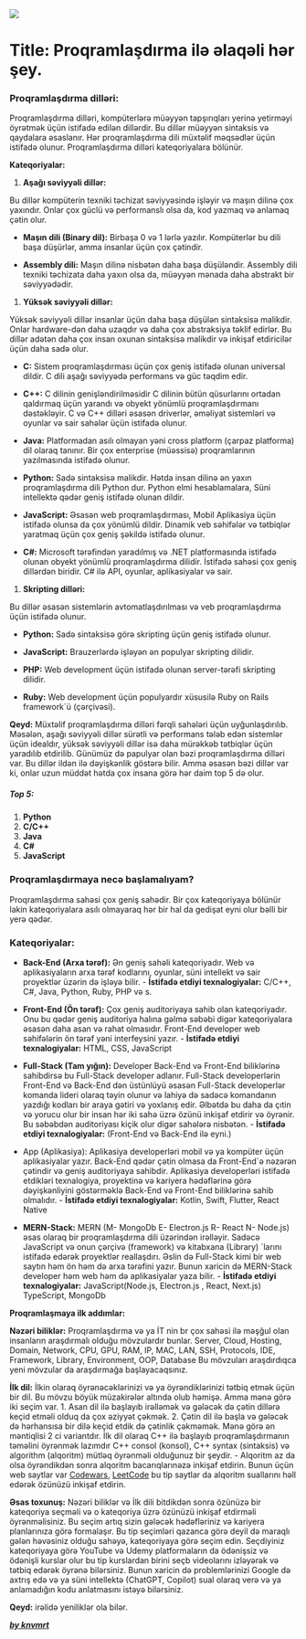 ![](https://i.imgur.com/jod66H1.png)


# Title: Proqramlaşdırma ilə əlaqəli hər şey.


### Proqramlaşdırma dilləri:

Proqramlaşdırma dilləri, kompüterlərə müəyyən tapşırıqları yerinə yetirməyi öyrətmək üçün istifadə edilən dillərdir. Bu dillər müəyyən sintaksis və qaydalara əsaslanır. Hər proqramlaşdırma dili müxtəlif məqsədlər üçün istifadə olunur. Proqramlaşdırma dilləri kateqoriyalara bölünür.

**Kateqoriyalar:**

1. **Aşağı səviyyəli dillər:**

Bu dillər kompüterin texniki təchizat səviyyəsində işləyir və maşın dilinə çox yaxındır. Onlar çox güclü və performanslı olsa da, kod yazmaq və anlamaq çətin olur.

- **Maşın dili (Binary dil):** Birbaşa 0 və 1 lərlə yazılır. Kompüterlər bu dili başa düşürlər, amma insanlar üçün çox çətindir.

- **Assembly dili:** Maşın dilinə nisbətən daha başa düşüləndir. Assembly dili texniki təchizata daha yaxın olsa da, müəyyən mənada daha abstrakt bir səviyyədədir.

1. **Yüksək səviyyəli dillər:**

Yüksək səviyyəli dillər insanlar üçün daha başa düşülən sintaksisə malikdir. Onlar hardware-dən daha uzaqdır və daha çox abstraksiya təklif edirlər. Bu dillər adətən daha çox insan oxunan sintaksisə malikdir və inkişaf etdiricilər üçün daha sadə olur.

- **C:** Sistem proqramlaşdırması üçün çox geniş istifadə olunan universal dildir. C dili aşağı səviyyədə performans və güc təqdim edir.

- **C++:** C dilinin genişləndirilməsidir C dilinin bütün qüsurlarını ortadan qaldırmaq üçün yarandı və obyekt yönümlü proqramlaşdırmanı dəstəkləyir. C və C++ dilləri əsasən driverlər, əməliyat sistemləri və oyunlar və sair sahələr üçün istifadə olunur.

- **Java:** Platformadan asılı olmayan yəni cross platform (çarpaz platforma) dil olaraq tanınır. Bir çox enterprise (müəssisə) proqramlarının yazılmasında istifadə olunur.

- **Python:** Sadə sintaksisə malikdir. Hətda insan dilinə ən yaxın proqramlaşdırma dili Python dur. Python elmi hesablamalara, Süni intellektə qədər geniş istifadə olunan dildir.

- **JavaScript:** Əsasən web proqramlaşdırması, Mobil Aplikasiya üçün istifadə olunsa da çox yönümlü dildir. Dinamik veb səhifələr və tətbiqlər yaratmaq üçün çox geniş şəkildə istifadə olunur.

- **C#:** Microsoft tərəfindən yaradılmış və .NET platformasında istifadə olunan obyekt yönümlü proqramlaşdırma dilidir. İstifadə sahəsi çox geniş dillərdən biridir. C# ilə API, oyunlar, aplikasiyalar və sair.

1. **Skripting dilləri:**

Bu dillər əsasən sistemlərin avtomatlaşdırılması və veb proqramlaşdırma üçün istifadə olunur.

- **Python:** Sadə sintaksisə görə skripting üçün geniş istifadə olunur.

- **JavaScript:** Brauzerlərdə işləyən ən populyar skripting dilidir.

- **PHP:** Web development üçün istifadə olunan server-tərəfi skripting dilidir.

- **Ruby:** Web development üçün populyardır xüsusilə Ruby on Rails framework`ü (çərçivəsi).

**Qeyd:** Müxtəlif proqramlaşdırma dilləri fərqli sahələri üçün uyğunlaşdırılıb. Məsələn, aşağı səviyyəli dillər sürətli və performans tələb edən sistemlər üçün idealdır, yüksək səviyyəli dillər isə daha mürəkkəb tətbiqlər üçün yaradılıb etdirilib. Günümüz də papulyar olan bəzi proqramlaşdırma dilləri var. Bu dillər ildən ilə dəyişkənlik göstərə bilir. Amma əsasən bəzi dillər var ki, onlar uzun müddət hətda çox insana görə hər daim top 5 də olur.

##### Top 5:

1. **Python**
2. **C/C++**
3. **Java**
4. **C#**
5. **JavaScript**

### Proqramlaşdırmaya necə başlamalıyam?

Proqramlaşdırma sahəsi çox geniş sahədir. Bir çox kateqoriyaya bölünür lakin kateqoriyalara asılı olmayaraq hər bir hal da gedişat eyni olur bəlli bir yerə qədər.

### Kateqoriyalar:

- **Back-End (Arxa tərəf):** Ən geniş sahəli kateqoriyadır. Web və aplikasiyaların arxa tərəf kodlarını, oyunlar, süni intellekt və sair proyektlər üzərin də işləyə bilir. - **İstifadə etdiyi texnalogiyalar:** C/C++, C#, Java, Python, Ruby, PHP və s.

- **Front-End (Ön tərəf):** Çox geniş auditoriyaya sahib olan kateqoriyadır. Onu bu qədər geniş auditoriya halına gəlmə səbəbi digər kateqoriyalara əsasən daha asan və rahat olmasıdır. Front-End developer web səhifələrin ön tərəf yəni interfeysini yazır. - **İstifadə etdiyi texnalogiyalar:** HTML, CSS, JavaScript

- **Full-Stack (Tam yığın):** Developer Back-End və Front-End biliklərinə sahibdirsə bu Full-Stack developer adlanır. Full-Stack developerlərin Front-End və Back-End dən üstünlüyü əsasən Full-Stack developerlər komanda lideri olaraq təyin olunur və lahiyə də sadəcə komandanın yazdığı kodları bir araya gətiri və yoxlanış edir. Əlbətdə bu daha da çıtin və yorucu olur bir insan hər iki sahə üzrə özünü inkişaf etdirir və öyrənir. Bu səbəbdən auditoriyası kiçik olur digər sahələrə nisbətən. - **İstifadə etdiyi texnalogiyalar:** (Front-End və Back-End ilə eyni.)

- App (Aplikasiya): Aplikasiya developerləri mobil və ya kompüter üçün aplikasiyalar yazır. Back-End qədər çətin olmasa da Front-End`ə nəzərən çətindir və geniş auditoriyaya sahibdir. Aplikasiya developerləri istifadə etdikləri texnalogiya, proyektinə və kariyera hədəflərinə görə dəyişkənliyini göstərməklə Back-End və Front-End biliklərinə sahib olmalıdır. - **İstifadə etdiyi texnalogiyalar:** Kotlin, Swift, Flutter, React Native

- **MERN-Stack:** MERN (M- MongoDb E- Electron.js R- React N- Node.js) əsas olaraq bir proqramlaşdırma dili üzərindən irəlləyir. Sadəcə JavaScript və onun çərçivə (framework) və kitabxana (Library) `larını istifadə edərək proyektlər reallaşdırı. Əslin də Full-Stack kimi bir web saytın həm ön həm də arxa tərəfini yazır. Bunun xaricin də MERN-Stack developer həm web həm də aplikasiyalar yaza bilir. - **İstifadə etdiyi texnalogiyalar:** JavaScript(Node.js, Electron.js , React, Next.js) TypeScript, MongoDb

**Proqramlaşmaya ilk addımlar:**

**Nəzəri biliklər:** Proqramlaşdırma və ya İT nin br çox sahəsi ilə məşğul olan insanların araşdırmalı olduğu mövzulardır bunlar. Server, Cloud, Hosting, Domain, Network, CPU, GPU, RAM, IP, MAC, LAN, SSH, Protocols, IDE, Framework, Library, Environment, OOP, Database Bu mövzuları araşdırdıqca yeni mövzular da araşdırmağa başlayacaqsınız.

**İlk dil:** İlkin olaraq öyrənəcəklərinizi və ya öyrəndiklərinizi tətbiq etmək üçün bir dil. Bu mövzu böyük müzakirələr altında olub həmişə. Amma mənə görə iki seçim var. 1. Asan dil ilə başlayıb irəlləmək və gələcək də çətin dillərə keçid etməli olduq da çox əziyyət çəkmək. 2. Çətin dil ilə başla və gələcək də hərhansısa bir dilə keçid etdik də çətinlik çəkməmək.
Mənə görə ən məntiqlisi 2 ci variantdır. İlk dil olaraq C++ ilə başlayıb proqramlaşdırmanın təməlini öyrənmək lazımdır C++ consol (konsol), C++ syntax (sintaksis) və algorithm (alqoritm) mütləq öyrənməli olduğunuz bir şeydir. - Alqoritm az da olsa öyrəndikdən sonra alqoritm bacarıqlarınəzə inkişaf etdirin. Bunun üçün web saytlar var [Codewars](https://www.codewars.com/dashboard), [LeetCode](https://leetcode.com/) bu tip saytlar da alqoritm suallarını həll edərək özünüzü inkişaf etdirin.

**Əsas toxunuş:** Nəzəri biliklər və İlk dili bitdikdən sonra özünüzə bir kateqoriya seçməli və o kateqoriya üzrə özünüzü inkişaf etdirməli öyrənməlisiniz. Bu seçim artıq sizin gələcək hədəfləriniz və kariyera planlarınıza görə formalaşır. Bu tip seçimləri qazanca görə deyil də maraqlı gələn həvəsiniz olduğu sahəyə, kateqoriyaya görə seçim edin. Seçdiyiniz kateqoriyaya görə YouTube və Udemy platformaların da ödənişsiz və ödənişli kurslar olur bu tip kurslardan birini seçb videolarını izləyərək və tətbiq edərək öyrənə bilərsiniz. Bunun xaricin də problemlərinizi Google də axtrış edə və ya süni intellektə (ChatGPT, Copilot) sual olaraq verə və ya anlamadığın kodu anlatmasını istəyə bilərsiniz.

**Qeyd:** irəlidə yeniliklər ola bilər.

[**_by knvmrt_**](https://github.com/knvmrt)
